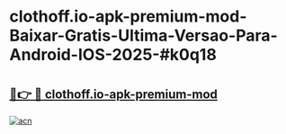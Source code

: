 # clothoff.io-apk-premium-mod-Baixar-Gratis-Ultima-Versao-Para-Android-IOS-2025-#k0q18

# <h2><a href="https://ainizakaria.my?title=clothoff.io-apk-premium-mod&ref=22M">🔗👉 🔴 clothoff.io-apk-premium-mod</a></h2>

[![acn](https://github.com/user-attachments/assets/0f9c940e-d8b0-45ae-aac7-cd30a18b3e1c)](https://ainizakaria.my?title=clothoff.io-apk-premium-mod&ref=22M)

